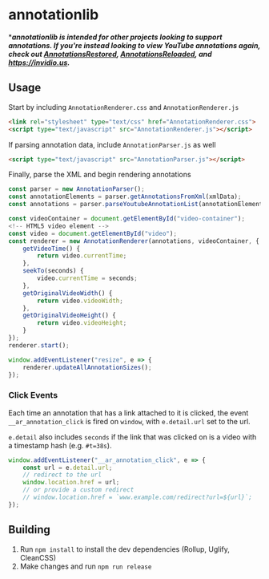 # annotationlib

****annotationlib is intended for other projects looking to support annotations. 
If you're instead looking to view YouTube annotations again, 
check out [AnnotationsRestored](https://github.com/afrmtbl/AnnotationsRestored), [AnnotationsReloaded](https://addons.mozilla.org/firefox/addon/annotationsreloaded/), and https://invidio.us.***

## Usage
Start by including `AnnotationRenderer.css` and `AnnotationRenderer.js`

```html
<link rel="stylesheet" type="text/css" href="AnnotationRenderer.css">
<script type="text/javascript" src="AnnotationRenderer.js"></script>
```

If parsing annotation data, include `AnnotationParser.js` as well
```html
<script type="text/javascript" src="AnnotationParser.js"></script>
```

Finally, parse the XML and begin rendering annotations

```javascript
const parser = new AnnotationParser();
const annotationElements = parser.getAnnotationsFromXml(xmlData);
const annotations = parser.parseYoutubeAnnotationList(annotationElements);

const videoContainer = document.getElementById("video-container");
<!-- HTML5 video element -->
const video = document.getElementById("video");
const renderer = new AnnotationRenderer(annotations, videoContainer, {
    getVideoTime() {
        return video.currentTime;
    },
    seekTo(seconds) {
        video.currentTime = seconds;
    },
    getOriginalVideoWidth() {
        return video.videoWidth;
    },
    getOriginalVideoHeight() {
        return video.videoHeight;
    }
});
renderer.start();

window.addEventListener("resize", e => {
    renderer.updateAllAnnotationSizes();
});
```

### Click Events

Each time an annotation that has a link attached to it is clicked, the event `__ar_annotation_click` is fired on `window`, with `e.detail.url` set to the url.

`e.detail` also includes `seconds` if the link that was clicked on is a video with a timestamp hash (e.g. `#t=38s`).
```javascript
window.addEventListener("__ar_annotation_click", e => {
    const url = e.detail.url;
    // redirect to the url
    window.location.href = url;
    // or provide a custom redirect
    // window.location.href = `www.example.com/redirect?url=${url}`;
});
```

## Building
1. Run `npm install` to install the dev dependencies (Rollup, Uglify, CleanCSS)
2. Make changes and run `npm run release`
